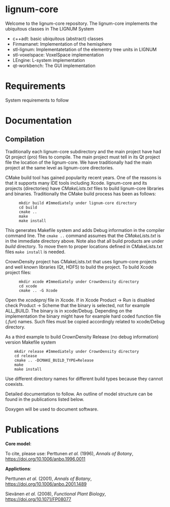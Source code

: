 # lignum-core

Welcome to the lignum-core repository. The lignum-core implements the ubiquitous classes in The LIGNUM System

+ c++adt: basic ubiquitous (abstract) classes
+ Firmamanet: Implementation of the hemisphere
+ stl-lignum: Implementatetation of the elementry tree units in LIGNUM
+ stl-voxelspace: VoxelSpace implementation
+ LEngine: L-system implementation
+ qt-workbench: The GUI implementation

# Requirements

System requirements to follow

# Documentation

## Compilation

Traditionally each lignum-core subdirectory and the main project have had Qt project (pro) files to compile.
The main project must tell in its Qt project file the location of the lignum-core. We have traditionally
had the main project at the same level as lignum-core directories.

CMake build tool has gained popularity recent years. One of the reasons is that it supports many IDE tools
including Xcode. lignum-core and its projects (directories) have *CMakeLists.txt* files to build lignum-core libraries
and binaries. Traditionally the CMake build process has been as follows:

	      mkdir build #Immediately under lignum-core directory
	      cd build
	      cmake ..
	      make
	      make install
	      
This generates Makefile system and adds Debug information in the compiler command line. 
The `cmake ..` command assumes that the *CMakeLists.txt* is in the immediate directory above. 
Note also that all build products are under *build* directory. To move them to proper locations
defined in CMakeLists.txt files `make install` is needed.

CrownDensity project has CMakeLists.txt that uses lignum-core projects and well known libraries (Qt, HDF5)
to build the project. To build Xcode project files:

   	      mkdir xcode #Immediately under CrownDensity directory
	      cd xcode
	      cmake .. -G Xcode

Open the *xcodeproj* file in Xcode. If in Xcode Product &#8594; Run is disabled check Product  &#8594; Scheme
that the binary is selected, not for example ALL_BUILD. The binary is in xcode/Debug. Depending on the implementation
the binary might have for example hard coded function file (*.fun*) names. 
Such files must be copied accordingly related to xcode/Debug directory.

As a third example to build CrownDensity Release (no debug information) version Makefile system

		mkdir release #Immediately under CrownDensity directory
		cd release
		cmake .. -DCMAKE_BUILD_TYPE=Release
		make
		make install 

Use different directory names for different build types because they cannot coexists. 

Detailed documentation to follow. An outline of model structure can be found in the publications listed below.

Doxygen will be used to document software. 

# Publications 

**Core model**:

To cite, please use: Perttunen *et al.* (1996), *Annals of Botany*, https://doi.org/10.1006/anbo.1996.0011

**Applictions**:

Perttunen *et al.* (2001), *Annals of Botany*, https://doi.org/10.1006/anbo.2001.1489

Sievänen *et al.* (2008), *Functional Plant Biology*, https://doi.org/10.1071/FP08077








